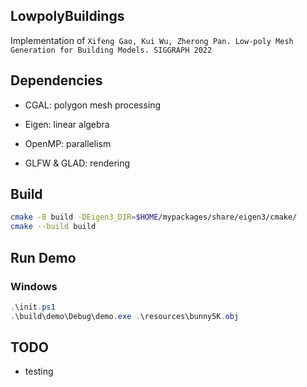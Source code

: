 ## LowpolyBuildings

Implementation of `Xifeng Gao, Kui Wu, Zherong Pan. Low-poly Mesh Generation for Building Models. SIGGRAPH 2022`

## Dependencies

- CGAL: polygon mesh processing

- Eigen: linear algebra

- OpenMP: parallelism

- GLFW & GLAD: rendering

## Build

```bash
cmake -B build -DEigen3_DIR=$HOME/mypackages/share/eigen3/cmake/
cmake --build build
```

## Run Demo
### Windows
```powershell
.\init.ps1
.\build\demo\Debug\demo.exe .\resources\bunny5K.obj
```

## TODO
- testing
